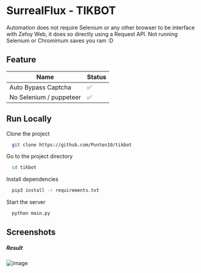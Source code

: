 # SurrealFlux - TIKBOT
Automation does not require Selenium or any other browser to be interface with Zefoy Web, it does so directly using a Request API. Not running Selenium or Chromimum saves you ram :D

## Feature

| Name             | Status              |
| ----------------- | ------------------------- |
| Auto Bypass Captcha | ✅ |
| No Selenium / puppeteer | ✅ |


## Run Locally

Clone the project

```bash
  git clone https://github.com/Punten10/tikbot
```

Go to the project directory

```bash
  cd tikbot
```

Install dependencies

```bash
  pip3 install -r requirements.txt
```

Start the server

```bash
  python main.py
```


## Screenshots

##### Result 
![image](https://i.ibb.co/5sL9NfV/proof.png)
